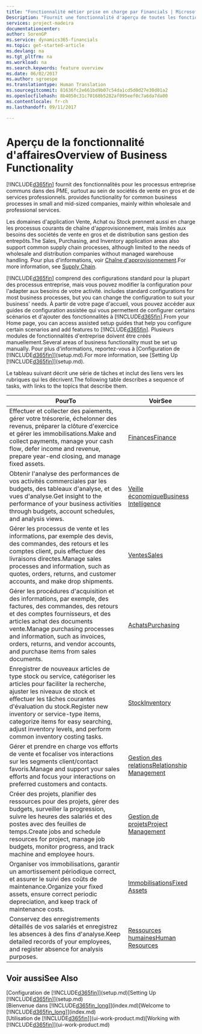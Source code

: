 ```yaml
---
title: "Fonctionnalité métier prise en charge par Financials | Microsoft Docs"
Description: "Fournit une fonctionnalité d'aperçu de toutes les fonctionnalités commerciales et des départements qui sont pris en charge par les domaines de l'application, comme les finances, le stock, et la gestion de projets."
services: project-madeira
documentationcenter: 
author: SorenGP
ms.service: dynamics365-financials
ms.topic: get-started-article
ms.devlang: na
ms.tgt_pltfrm: na
ms.workload: na
ms.search.keywords: feature overview
ms.date: 06/02/2017
ms.author: sgroespe
ms.translationtype: Human Translation
ms.sourcegitcommit: 81636fc2e661bd9b07c54da1cd5d0d27e30d01a2
ms.openlocfilehash: 8b4050c31c70168b5282af095eef0c7a6da7da00
ms.contentlocale: fr-ch
ms.lasthandoff: 09/11/2017

---
```

# <a name="overview-of-business-functionality"></a><span data-ttu-id="0dc0f-103">Aperçu de la fonctionnalité d'affaires</span><span class="sxs-lookup"><span data-stu-id="0dc0f-103">Overview of Business Functionality</span></span>
[!INCLUDE[d365fin](includes/d365fin_md.md)]<span data-ttu-id="0dc0f-104"> fournit des fonctionnalités pour les processus entreprise communs dans des PME, surtout au sein de sociétés de vente en gros et de services professionnels.</span><span class="sxs-lookup"><span data-stu-id="0dc0f-104"> provides functionality for common business processes in small and mid-sized companies, mainly within wholesale and professional services.</span></span>

<span data-ttu-id="0dc0f-105">Les domaines d'application Vente, Achat ou Stock prennent aussi en charge les processus courants de chaîne d'approvisionnement, mais limités aux besoins des sociétés de vente en gros et de distribution sans gestion des entrepôts.</span><span class="sxs-lookup"><span data-stu-id="0dc0f-105">The Sales, Purchasing, and Inventory application areas also support common supply chain processes, although limited to the needs of wholesale and distribution companies without managed warehouse handling.</span></span> <span data-ttu-id="0dc0f-106">Pour plus d'informations, voir [Chaîne d'approvisionnement](madeira-supply-chain.md).</span><span class="sxs-lookup"><span data-stu-id="0dc0f-106">For more information, see [Supply Chain](madeira-supply-chain.md).</span></span>

[!INCLUDE[d365fin](includes/d365fin_md.md)]<span data-ttu-id="0dc0f-107"> comprend des configurations standard pour la plupart des processus entreprise, mais vous pouvez modifier la configuration pour l'adapter aux besoins de votre activité.</span><span class="sxs-lookup"><span data-stu-id="0dc0f-107"> includes standard configurations for most business processes, but you can change the configuration to suit your business' needs.</span></span> <span data-ttu-id="0dc0f-108">À partir de votre page d'accueil, vous pouvez accéder aux guides de configuration assistée qui vous permettent de configurer certains scénarios et d'ajouter des fonctionnalités à [!INCLUDE[d365fin](includes/d365fin_md.md)].</span><span class="sxs-lookup"><span data-stu-id="0dc0f-108">From your Home page, you can access assisted setup guides that help you configure certain scenarios and add features to [!INCLUDE[d365fin](includes/d365fin_md.md)].</span></span> <span data-ttu-id="0dc0f-109">Plusieurs modules de fonctionnalités d'entreprise doivent être créés manuellement.</span><span class="sxs-lookup"><span data-stu-id="0dc0f-109">Several areas of business functionality must be set up manually.</span></span> <span data-ttu-id="0dc0f-110">Pour plus d'informations, reportez-vous à [Configuration de [!INCLUDE[d365fin](includes/d365fin_md.md)]](setup.md).</span><span class="sxs-lookup"><span data-stu-id="0dc0f-110">For more information, see [Setting Up [!INCLUDE[d365fin](includes/d365fin_md.md)]](setup.md).</span></span>

<span data-ttu-id="0dc0f-111">Le tableau suivant décrit une série de tâches et inclut des liens vers les rubriques qui les décrivent.</span><span class="sxs-lookup"><span data-stu-id="0dc0f-111">The following table describes a sequence of tasks, with links to the topics that describe them.</span></span>

| <span data-ttu-id="0dc0f-112">Pour</span><span class="sxs-lookup"><span data-stu-id="0dc0f-112">To</span></span> | <span data-ttu-id="0dc0f-113">Voir</span><span class="sxs-lookup"><span data-stu-id="0dc0f-113">See</span></span> |
| --- | --- |
| <span data-ttu-id="0dc0f-114">Effectuer et collecter des paiements, gérer votre trésorerie, échelonner des revenus, préparer la clôture d'exercice et gérer les immobilisations.</span><span class="sxs-lookup"><span data-stu-id="0dc0f-114">Make and collect payments, manage your cash flow, defer income and revenue, prepare year-end closing, and manage fixed assets.</span></span> |[<span data-ttu-id="0dc0f-115">Finances</span><span class="sxs-lookup"><span data-stu-id="0dc0f-115">Finance</span></span>](finance.md) |
|<span data-ttu-id="0dc0f-116">Obtenir l'analyse des performances de vos activités commerciales par les budgets, des tableaux d'analyse, et des vues d'analyse.</span><span class="sxs-lookup"><span data-stu-id="0dc0f-116">Get insight to the performance of your business activities through budgets, account schedules, and analysis views.</span></span>|[<span data-ttu-id="0dc0f-117">Veille économique</span><span class="sxs-lookup"><span data-stu-id="0dc0f-117">Business Intelligence</span></span>](bi.md)|
| <span data-ttu-id="0dc0f-118">Gérer les processus de vente et les informations, par exemple des devis, des commandes, des retours et les comptes client, puis effectuer des livraisons directes.</span><span class="sxs-lookup"><span data-stu-id="0dc0f-118">Manage sales processes and information, such as quotes, orders, returns, and customer accounts, and make drop shipments.</span></span> |[<span data-ttu-id="0dc0f-119">Ventes</span><span class="sxs-lookup"><span data-stu-id="0dc0f-119">Sales</span></span>](sales-manage-sales.md) |
| <span data-ttu-id="0dc0f-120">Gérer les procédures d'acquisition et des informations, par exemple, des factures, des commandes, des retours et des comptes fournisseurs, et des articles achat des documents vente.</span><span class="sxs-lookup"><span data-stu-id="0dc0f-120">Manage purchasing processes and information, such as invoices, orders, returns, and vendor accounts, and purchase items from sales documents.</span></span> |[<span data-ttu-id="0dc0f-121">Achats</span><span class="sxs-lookup"><span data-stu-id="0dc0f-121">Purchasing</span></span>](purchasing-manage-purchasing.md) |
| <span data-ttu-id="0dc0f-122">Enregistrer de nouveaux articles de type stock ou service, catégoriser les articles pour faciliter la recherche, ajuster les niveaux de stock et effectuer les tâches courantes d'évaluation du stock.</span><span class="sxs-lookup"><span data-stu-id="0dc0f-122">Register new inventory or service-type items, categorize items for easy searching, adjust inventory levels, and perform common inventory costing tasks.</span></span> |[<span data-ttu-id="0dc0f-123">Stock</span><span class="sxs-lookup"><span data-stu-id="0dc0f-123">Inventory</span></span>](inventory-manage-inventory.md) |
| <span data-ttu-id="0dc0f-124">Gérer et prendre en charge vos efforts de vente et focaliser vos interactions sur les segments client/contact favoris.</span><span class="sxs-lookup"><span data-stu-id="0dc0f-124">Manage and support your sales efforts and focus your interactions on preferred customers and contacts.</span></span> |[<span data-ttu-id="0dc0f-125">Gestion des relations</span><span class="sxs-lookup"><span data-stu-id="0dc0f-125">Relationship Management</span></span>](marketing-relationship-management.md) |
| <span data-ttu-id="0dc0f-126">Créer des projets, planifier des ressources pour des projets, gérer des budgets, surveiller la progression, suivre les heures des salariés et des postes avec des feuilles de temps.</span><span class="sxs-lookup"><span data-stu-id="0dc0f-126">Create jobs and schedule resources for project, manage job budgets, monitor progress, and track machine and employee hours.</span></span> |[<span data-ttu-id="0dc0f-127">Gestion de projets</span><span class="sxs-lookup"><span data-stu-id="0dc0f-127">Project Management</span></span>](projects-manage-projects.md) |
| <span data-ttu-id="0dc0f-128">Organiser vos immobilisations, garantir un amortissement périodique correct, et assurer le suivi des coûts de maintenance.</span><span class="sxs-lookup"><span data-stu-id="0dc0f-128">Organize your fixed assets, ensure correct periodic depreciation, and keep track of maintenance costs.</span></span> |[<span data-ttu-id="0dc0f-129">Immobilisations</span><span class="sxs-lookup"><span data-stu-id="0dc0f-129">Fixed Assets</span></span>](fa-manage.md) |
| <span data-ttu-id="0dc0f-130">Conservez des enregistrements détaillés de vos salariés et enregistrez les absences à des fins d'analyse.</span><span class="sxs-lookup"><span data-stu-id="0dc0f-130">Keep detailed records of your employees, and register absence for analysis purposes.</span></span> |[<span data-ttu-id="0dc0f-131">Ressources humaines</span><span class="sxs-lookup"><span data-stu-id="0dc0f-131">Human Resources</span></span>](hr-manage-human-resources.md) |

## <a name="see-also"></a><span data-ttu-id="0dc0f-132">Voir aussi</span><span class="sxs-lookup"><span data-stu-id="0dc0f-132">See Also</span></span>
<span data-ttu-id="0dc0f-133">[Configuration de [!INCLUDE[d365fin](includes/d365fin_md.md)]](setup.md)</span><span class="sxs-lookup"><span data-stu-id="0dc0f-133">[Setting Up [!INCLUDE[d365fin](includes/d365fin_md.md)]](setup.md)</span></span>  
<span data-ttu-id="0dc0f-134">[Bienvenue dans [!INCLUDE[d365fin_long](includes/d365fin_long_md.md)]](index.md)</span><span class="sxs-lookup"><span data-stu-id="0dc0f-134">[Welcome to [!INCLUDE[d365fin_long](includes/d365fin_long_md.md)]](index.md)</span></span>  
<span data-ttu-id="0dc0f-135">[Utilisation de [!INCLUDE[d365fin](includes/d365fin_md.md)]](ui-work-product.md)</span><span class="sxs-lookup"><span data-stu-id="0dc0f-135">[Working with [!INCLUDE[d365fin](includes/d365fin_md.md)]](ui-work-product.md)</span></span>  

